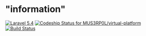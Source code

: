 # "information"
[![Laravel 5.4](https://img.shields.io/badge/Laravel-5.4-brightgreen.svg?style=flat-square)](http://laravel.com)
[ ![Codeship Status for MUS3RP0L/virtual-platform](https://app.codeship.com/projects/e9ebd150-f593-0134-0f82-0a5ea9ee11c0/status?branch=master)](https://app.codeship.com/projects/210291)
[![Build Status](https://travis-ci.org/yamaka/ci_test.svg?branch=master)](https://travis-ci.org/yamaka/ci_test)